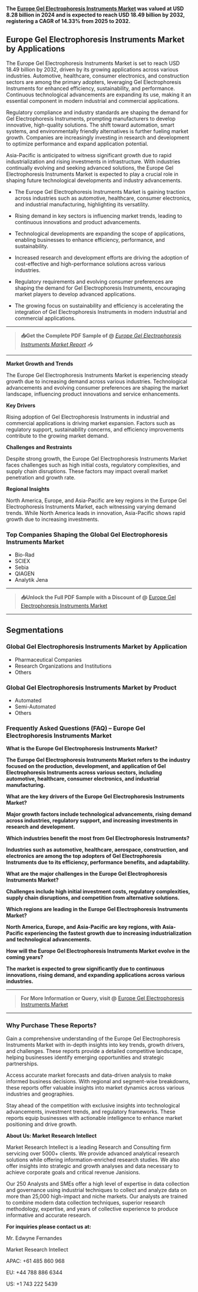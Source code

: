 <p><strong>The <a href="https://www.marketresearchintellect.com/download-sample/?rid=270454&amp;utm_source=Pulse-April-Europe&amp;utm_medium=852">Europe Gel Electrophoresis Instruments Market</a> was valued at USD 8.28 billion in 2024 and is expected to reach USD 18.49 billion by 2032, registering a CAGR of 14.33% from 2025 to 2032.</strong></p><h2>Europe Gel Electrophoresis Instruments Market by Applications&nbsp;</h2><p><p>The Europe Gel Electrophoresis Instruments Market is set to reach USD 18.49 billion by 2032, driven by its growing applications across various industries. Automotive, healthcare, consumer electronics, and construction sectors are among the primary adopters, leveraging Gel Electrophoresis Instruments for enhanced efficiency, sustainability, and performance. Continuous technological advancements are expanding its use, making it an essential component in modern industrial and commercial applications.</p><p>Regulatory compliance and industry standards are shaping the demand for Gel Electrophoresis Instruments, prompting manufacturers to develop innovative, high-quality solutions. The shift toward automation, smart systems, and environmentally friendly alternatives is further fueling market growth. Companies are increasingly investing in research and development to optimize performance and expand application potential.</p><p>Asia-Pacific is anticipated to witness significant growth due to rapid industrialization and rising investments in infrastructure. With industries continually evolving and seeking advanced solutions, the Europe Gel Electrophoresis Instruments Market is expected to play a crucial role in shaping future technological developments and industry advancements.</p></p><ul><li><p>The Europe Gel Electrophoresis Instruments Market is gaining traction across industries such as automotive, healthcare, consumer electronics, and industrial manufacturing, highlighting its versatility.</p></li><li><p>Rising demand in key sectors is influencing market trends, leading to continuous innovations and product advancements.</p></li><li><p>Technological developments are expanding the scope of applications, enabling businesses to enhance efficiency, performance, and sustainability.</p></li><li><p>Increased research and development efforts are driving the adoption of cost-effective and high-performance solutions across various industries.</p></li><li><p>Regulatory requirements and evolving consumer preferences are shaping the demand for Gel Electrophoresis Instruments, encouraging market players to develop advanced applications.</p></li><li><p>The growing focus on sustainability and efficiency is accelerating the integration of Gel Electrophoresis Instruments in modern industrial and commercial applications.</p></li></ul><hr /><blockquote><p><strong><span class="font-[700]">📥Get the Complete PDF Sample of @ </span></strong><em><span class="font-[700]"><a href="https://www.marketresearchintellect.com/download-sample/?rid=270454&amp;utm_source=Pulse-April-Europe&amp;utm_medium=852" target="_blank" data-tracking-control-name="article-ssr-frontend-pulse_little-text-block" data-tracking-will-navigate="" data-test-link="">Europe Gel Electrophoresis Instruments Market Report</a>&nbsp;📥</span></em></p></blockquote><hr /><p class="" data-start="77" data-end="360"><strong data-start="77" data-end="105">Market Growth and Trends</strong></p><p class="" data-start="77" data-end="360">The Europe Gel Electrophoresis Instruments Market is experiencing steady growth due to increasing demand across various industries. Technological advancements and evolving consumer preferences are shaping the market landscape, influencing product innovations and service enhancements.</p><p class="" data-start="362" data-end="606"><strong data-start="362" data-end="377">Key Drivers</strong></p><p class="" data-start="362" data-end="606">Rising adoption of Gel Electrophoresis Instruments in industrial and commercial applications is driving market expansion. Factors such as regulatory support, sustainability concerns, and efficiency improvements contribute to the growing market demand.</p><p class="" data-start="608" data-end="849"><strong data-start="608" data-end="637">Challenges and Restraints</strong></p><p class="" data-start="608" data-end="849">Despite strong growth, the Europe Gel Electrophoresis Instruments Market faces challenges such as high initial costs, regulatory complexities, and supply chain disruptions. These factors may impact overall market penetration and growth rate.</p><p class="" data-start="851" data-end="1095"><strong data-start="851" data-end="872">Regional Insights</strong></p><p class="" data-start="851" data-end="1095">North America, Europe, and Asia-Pacific are key regions in the Europe Gel Electrophoresis Instruments Market, each witnessing varying demand trends. While North America leads in innovation, Asia-Pacific shows rapid growth due to increasing investments.</p><p><h3>Top Companies Shaping the Global Gel Electrophoresis Instruments Market </h3><ul><li>Bio-Rad</li><li>SCIEX</li><li>Sebia</li><li>QIAGEN</li><li>Analytik Jena</li></ul></p><hr /><blockquote><p><strong>📥Unlock the Full PDF Sample with a Discount of @</strong> <a href="https://www.marketresearchintellect.com/ask-for-discount/?rid=270454&amp;utm_source=Pulse-April-Europe&amp;utm_medium=852">Europe Gel Electrophoresis Instruments Market</a></p></blockquote><hr /><p><h2>Segmentations</h2><h3>Global Gel Electrophoresis Instruments Market by Application</h3><ul><li>Pharmaceutical Companies</li><li>Research Organizations and Institutions</li><li>Others</li></ul><h3>Global Gel Electrophoresis Instruments Market by Product</h3><ul><li>Automated</li><li>Semi-Automated</li><li>Others</li></ul></p><h3><strong>Frequently Asked Questions (FAQ) &ndash; Europe Gel Electrophoresis Instruments Market</strong></h3><p><strong>What is the Europe Gel Electrophoresis Instruments Market?</strong></p><p><strong>The Europe Gel Electrophoresis Instruments Market refers to the industry focused on the production, development, and application of Gel Electrophoresis Instruments across various sectors, including automotive, healthcare, consumer electronics, and industrial manufacturing.</strong></p><p><strong>What are the key drivers of the Europe Gel Electrophoresis Instruments Market?</strong></p><p><strong>Major growth factors include technological advancements, rising demand across industries, regulatory support, and increasing investments in research and development.</strong></p><p><strong>Which industries benefit the most from Gel Electrophoresis Instruments?</strong></p><p><strong>Industries such as automotive, healthcare, aerospace, construction, and electronics are among the top adopters of Gel Electrophoresis Instruments due to its efficiency, performance benefits, and adaptability.</strong></p><p><strong>What are the major challenges in the Europe Gel Electrophoresis Instruments Market?</strong></p><p><strong>Challenges include high initial investment costs, regulatory complexities, supply chain disruptions, and competition from alternative solutions.</strong></p><p><strong>Which regions are leading in the Europe Gel Electrophoresis Instruments Market?</strong></p><p><strong>North America, Europe, and Asia-Pacific are key regions, with Asia-Pacific experiencing the fastest growth due to increasing industrialization and technological advancements.</strong></p><p><strong>How will the Europe Gel Electrophoresis Instruments Market evolve in the coming years?</strong></p><p><strong>The market is expected to grow significantly due to continuous innovations, rising demand, and expanding applications across various industries.</strong></p><hr /><blockquote><p><span class="font-[700]"><strong>For More Information or Query, visit&nbsp;@</strong>&nbsp;</span><span class="font-[700]"><a href="https://www.marketresearchintellect.com/product/global-gel-electrophoresis-instruments-market-size-and-forecast/?utm_source=Linkedin&utm_medium=852" target="_blank" data-tracking-control-name="article-ssr-frontend-pulse_little-text-block" data-tracking-will-navigate="" data-test-link="">Europe Gel Electrophoresis Instruments Market</a></span></p></blockquote><hr /><h3><strong data-start="0" data-end="31">Why Purchase These Reports?</strong></h3><p class="" data-start="35" data-end="297">Gain a comprehensive understanding of the Europe Gel Electrophoresis Instruments Market with in-depth insights into key trends, growth drivers, and challenges. These reports provide a detailed competitive landscape, helping businesses identify emerging opportunities and strategic partnerships.</p><p class="" data-start="299" data-end="540">Access accurate market forecasts and data-driven analysis to make informed business decisions. With regional and segment-wise breakdowns, these reports offer valuable insights into market dynamics across various industries and geographies.</p><p class="" data-start="542" data-end="784">Stay ahead of the competition with exclusive insights into technological advancements, investment trends, and regulatory frameworks. These reports equip businesses with actionable intelligence to enhance market positioning and drive growth.</p><p><strong><span class="font-[700]">About Us: Market Research Intellect</span></strong></p><p><span class="">Market Research Intellect is a leading Research and Consulting firm servicing over 5000+ clients. We provide advanced analytical research solutions while offering information-enriched research studies.&nbsp;</span>We also offer insights into strategic and growth analyses and data necessary to achieve corporate goals and critical revenue Janisions.</p><p><span class="">Our 250 Analysts and SMEs offer a high level of expertise in data collection and governance using industrial techniques to collect and analyze data on more than 25,000 high-impact and niche markets. Our analysts are trained to combine modern data collection techniques, superior research methodology, expertise, and years of collective experience to produce informative and accurate research.</span></p><p><strong>For inquiries please contact us at:</strong></p><p>Mr. Edwyne Fernandes</p><p>Market Research Intellect</p><p>APAC: +61 485 860 968</p><p>EU: +44 788 886 6344</p><p>US: +1 743 222 5439</p>